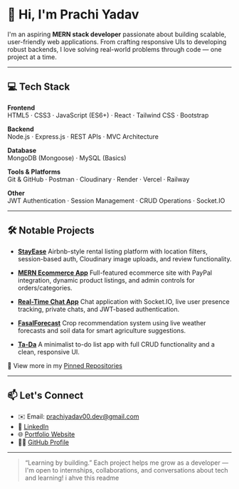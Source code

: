 # 👋 Hi, I'm Prachi Yadav

I'm an aspiring **MERN stack developer** passionate about building scalable, user-friendly web applications. From crafting responsive UIs to developing robust backends, I love solving real-world problems through code — one project at a time.

---

## 💻 Tech Stack

**Frontend**  
HTML5 · CSS3 · JavaScript (ES6+) · React · Tailwind CSS · Bootstrap

**Backend**  
Node.js · Express.js · REST APIs · MVC Architecture

**Database**  
MongoDB (Mongoose) · MySQL (Basics)

**Tools & Platforms**  
Git & GitHub · Postman · Cloudinary · Render · Vercel · Railway

**Other**  
JWT Authentication · Session Management · CRUD Operations · Socket.IO

---

## 🛠 Notable Projects

* **[StayEase](https://stayease-smsm.onrender.com/)**
  Airbnb-style rental listing platform with location filters, session-based auth, Cloudinary image uploads, and review functionality.

* **[MERN Ecommerce App](https://e-commerce-app-1-652v.onrender.com/)**
  Full-featured ecommerce site with PayPal integration, dynamic product listings, and admin controls for orders/categories.

* **[Real-Time Chat App](https://chat-app-somd.onrender.com/)**
  Chat application with Socket.IO, live user presence tracking, private chats, and JWT-based authentication.

* **[FasalForecast](https://farming-agriculture-assistant-production.up.railway.app/)**
  Crop recommendation system using live weather forecasts and soil data for smart agriculture suggestions.

* **[Ta-Da](https://ta-da.onrender.com/)**
  A minimalist to-do list app with full CRUD functionality and a clean, responsive UI.

📌 View more in my [Pinned Repositories](https://github.com/pprachhiii?tab=repositories)

---

## 📫 Let's Connect

* ✉️ Email: [prachiyadav00.dev@gmail.com](mailto:prachiyadav00.dev@gmail.com)
* 💼 [LinkedIn](https://www.linkedin.com/in/prachi-yadav-87303231a)
* 🌐 [Portfolio Website](https://portfolio-nine-eta-23.vercel.app/)
* 🧑‍💻 [GitHub Profile](https://github.com/pprachhiii)

---

> “Learning by building.”
> Each project helps me grow as a developer — I'm open to internships, collaborations, and conversations about tech and learning! i ahve this readme
